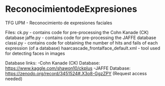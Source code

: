 # ReconocimientodeExpresiones
TFG UPM - Reconocimiento de expresiones faciales

Files:
ck.py - contains code for pre-processing the Cohn Kanade (CK) database
jaffe.py - contains code for pre-processing the JAFFE database
classi.py - contains code for obtaining the number of hits and fails of each expression (of a database)
haarcascade_frontalface_default.xml -  tool used for detecting faces in images

Database links:
-Cohn Kanade (CK) Database: https://www.kaggle.com/shawon10/ckplus
-JAFFE Database: https://zenodo.org/record/3451524#.X3o8-GgzZPY (Request access needed)
